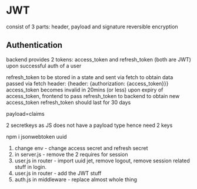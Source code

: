 # JWT

consist of 3 parts: header, payload and signature
reversible encryption

## Authentication

backend provides 2 tokens: access_token and refresh_token (both are JWT) upon successful auth of a user

refresh_token to be stored in a state and sent via fetch to obtain data
passed via fetch header: {header: {authorization: {access_token}}}
access_token becomes invalid in 20mins (or less)
upon expiry of access_token, frontend to pass refresh_token to backend to obtain new access_token
refresh_token should last for 30 days

payload=claims

2 secretkeys as JS does not have a payload type hence need 2 keys

npm i jsonwebtoken uuid

1. change env - change access secret and refresh secret
2. in server.js - remove the 2 requires for session
3. user.js in router - import uuid jet, remove logout, remove session related stuff in login.
4. user.js in router - add the JWT stuff
5. auth.js in middleware - replace almost whole thing
